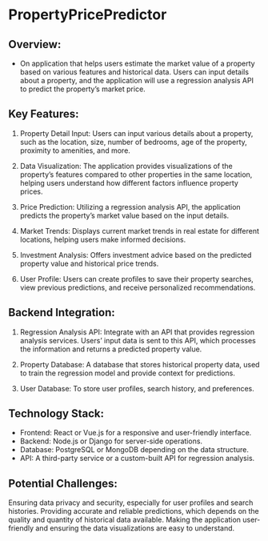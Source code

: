 # PropertyPricePredictor
## Overview:
 - On application that helps users estimate the market value of a property based on various features and historical data. Users can input details about a property, and the application will use a regression analysis API to predict the property’s market price.

## Key Features:
1. Property Detail Input: Users can input various details about a property, such as the location, size, number of bedrooms, age of the property, proximity to amenities, and more.

2. Data Visualization: The application provides visualizations of the property’s features compared to other properties in the same location, helping users understand how different factors influence property prices.

3. Price Prediction: Utilizing a regression analysis API, the application predicts the property’s market value based on the input details.

4. Market Trends: Displays current market trends in real estate for different locations, helping users make informed decisions.

5. Investment Analysis: Offers investment advice based on the predicted property value and historical price trends.

6. User Profile: Users can create profiles to save their property searches, view previous predictions, and receive personalized recommendations.

## Backend Integration:
1. Regression Analysis API: Integrate with an API that provides regression analysis services. Users’ input data is sent to this API, which processes the information and returns a predicted property value.

2. Property Database: A database that stores historical property data, used to train the regression model and provide context for predictions.

3. User Database: To store user profiles, search history, and preferences.

## Technology Stack:
 - Frontend: React or Vue.js for a responsive and user-friendly interface.
 - Backend: Node.js or Django for server-side operations.
 - Database: PostgreSQL or MongoDB depending on the data structure.
 - API: A third-party service or a custom-built API for regression analysis.

## Potential Challenges:
 Ensuring data privacy and security, especially for user profiles and search histories.
 Providing accurate and reliable predictions, which depends on the quality and quantity of historical data available.
 Making the application user-friendly and ensuring the data visualizations are easy to understand.
